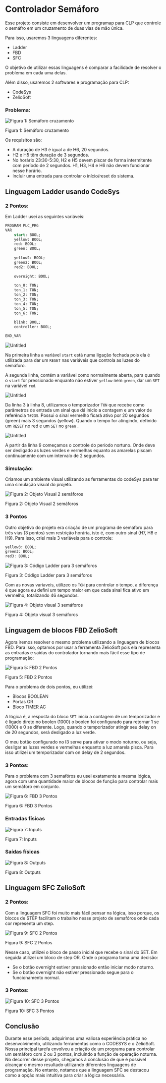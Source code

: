 # Controlador Semáforo
Esse projeto consiste em desenvolver um programap para CLP que controle o semáfro em um cruzamento de duas vias de mão única.

Para isso, usaremos 3 linguagens diferentes:

- Ladder
- FBD
- SFC

O objetivo de utilizar essas linguagens é comparar a facilidade de resolver o problema em cada uma delas.

Além disso, usaremos 2 softwares e programação para CLP:

- CodeSys
- ZelioSoft

### Problema:

![Figura 1: Semáforo cruzamento](imgs/Untitled.png)

Figura 1: Semáforo cruzamento

Os requisitos são:

- A duração de H3 é igual a de H6, 20 segundos.
- H2 e H5 têm duração de 3 segundos.
- No horário 23:30-5:30, H2 e H5 devem piscar de forma intermitente com período de 2 segundos. H1, H3, H4 e H6 não devem funcionar nesse horário.
- Incluir uma entrada para controlar o início/reset do sistema.

## Linguagem Ladder usando CodeSys

### 2 Pontos:

Em Ladder usei as seguintes variáveis:

```sql
PROGRAM PLC_PRG
VAR
	start: BOOL;
	yellow: BOOL;
	red: BOOL;
	green: BOOL;
	
	yellow2: BOOL;
	green2: BOOL;
	red2: BOOL;
	
	overnight: BOOL;
	
	ton_0: TON;
	ton_1: TON;
	ton_2: TON;
	ton_3: TON;
	ton_4: TON;
	ton_5: TON;
	ton_6: TON;
	
	blink: BOOL;
	controller: BOOL;

END_VAR
```

![Untitled](imgs/Untitled%201.png)

Na primeira linha a variável `start` está numa ligação fechada pois ela é utilizada para dar um `RESET` nas variáveis que controla as luzes do semáforo.

A segunda linha, contém a variável como normalmente aberta, para quando o `start` for pressionado enquanto não estiver `yellow` nem `green`, dar um `SET` na variável `red`.

![Untitled](imgs/Untitled%202.png)

Da linha 3 à linha 8, utilizamos o temporizador `TON` que recebe como parâmetros de entrada um sinal que dá inicio a contagem e um valor de referência `T#23S`. Possui o sinal vermelho ficará ativo por 20 segundos (green) mais 3 segundos (yellow). Quando o tempo for atingindo, definido um `RESET` no red e um `SET` no `green` .

![Untitled](imgs/Untitled%203.png)

A partir da linha 9 começamos o controle do período nortuno. Onde deve ser desligado as luzes verdes e vermelhas equanto as amarelas piscam continuamente com um intervalo de 2 segundos.

### Simulação:

Criamos um ambiente visual utilizando as ferramentas do codeSys para ter uma simulação visual do projeto.

![Figura 2: Objeto Visual 2 semáforos](imgs/semaforo_ladder.gif)

Figura 2: Objeto Visual 2 semáforos

### 3 Pontos

Outro objetivo do projeto era criação de um programa de semáforo para três vias (3 pontos) sem restrição horária, isto é, com outro sinal (H7, H8 e H9).  Para isso, criei mais 3 variáveis para o controle:

```sql
yellow3: BOOL;
green3: BOOL;
red3: BOOL;
```

![Figura 3: Código Ladder para 3 semáforos](imgs/Untitled%204.png)

Figura 3: Código Ladder para 3 semáforos

Com as novas variaveis, utilizeo os `TON` para controlar o tempo, a diferença é que agora eu defini um tempo maior em que cada sinal fica ativo em vermelho, totalizando 46 segundos.

![Figura 4: Objeto visual 3 semáforos](imgs/semaforo_ladder2.gif)

Figura 4: Objeto visual 3 semáforos

## Linguagem de blocos FBD ZelioSoft

Agora iremos resolver o mesmo problema utilizando a linguagem de blocos FBD. Para isso, optamos por usar a ferramenta ZelioSoft pois ela representa as entradas e saídas do controlador tornando mais fácil esse tipo de programação:

![Figura 5: FBD 2 Pontos](imgs/Untitled%205.png)

Figura 5: FBD 2 Pontos

Para o problema de dois pontos, eu utilizei:

- Blocos BOOLEAN
- Portas OR
- Bloco TIMER AC

A lógica é, a resposta do bloco `SET` inicia a contagem de um temporizador e é ligado direto no boolen (1000) o boolen foi configurado para retornar 1 se (1000) e 0 se diferente. Logo, quando o temporizador atingir seu delay on de 20 segundos, será desligado a luz verde.

O meu botão configurado no I3 serve para ativar o modo noturno, ou seja, desligar as luzes verdes e vermelhas enquanto a luz amarela pisca. Para isso utilizei um temporizador com on delay de 2 segundos.

### 3 Pontos:

Para o problema com 3 semafóros eu usei exatamente a mesma lógica, agora com uma quantidade maior de blocos de função para controlar mais um semáforo em conjunto.

![Figura 6: FBD 3 Pontos](imgs/Untitled%206.png)

Figura 6: FBD 3 Pontos

### Entradas físicas

![Figura 7: Inputs](imgs/Untitled%207.png)

Figura 7: Inputs

### Saídas físicas

![Figura 8: Outputs](imgs/Untitled%208.png)

Figura 8: Outputs

## Linguagem SFC ZelioSoft

### 2 Pontos:

Com a linguagem SFC foi muito mais fácil pensar na lógica, isso porque, os blocos de STEP facilitam o trabalho nesse projeto de semafóros onde cada cor representa um step.

![Figura 9: SFC 2 Pontos](imgs/Untitled%209.png)

Figura 9: SFC 2 Pontos

Nesse caso, utilizei o bloco de passo inicial que recebe o sinal do SET. Em seguida utilizei um bloco de step OR. Onde o programa toma uma decisão:

- Se o botão overnight estiver pressionado então iniciar modo noturno.
- Se o botão overnight não estiver pressionado segue para o funcionamento normal.

### 3 Pontos:

![Figura 10: SFC 3 Pontos](imgs/Untitled%2010.png)

Figura 10: SFC 3 Pontos

## Conclusão

Durante esse período, adquirimos uma valiosa experiência prática no desenvolvimento, utilizando ferramentas como o CODESYS e o ZelioSoft. Nossa principal tarefa envolveu a criação de um programa para controlar um semáforo com 2 ou 3 pontos, incluindo a função de operação noturna. No decorrer desse projeto, chegamos à conclusão de que é possível alcançar o mesmo resultado utilizando diferentes linguagens de programação. No entanto, notamos que a linguagem SFC se destacou como a opção mais intuitiva para criar a lógica necessária.
